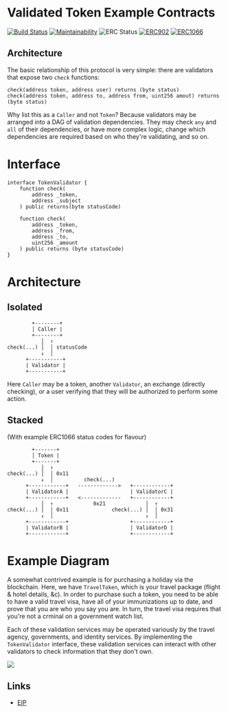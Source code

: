# Validated Token Example Contracts

[![Build Status](https://travis-ci.org/expede/validated-token.svg?branch=master)](https://travis-ci.org/expede/validated-token)
[![Maintainability](https://api.codeclimate.com/v1/badges/ed1d4e37934c28c0fa5a/maintainability)](https://codeclimate.com/github/expede/validated-token/maintainability)
![ERC Status](https://img.shields.io/badge/erc_status-DRAFT-lightrey.svg)
[![ERC902](https://img.shields.io/badge/ERC-902-386.svg)](https://eips.ethereum.org/EIPS/eip-902)
[![ERC1066](https://img.shields.io/badge/ERC-1066-42A.svg)](https://eips.ethereum.org/EIPS/eip-1066)

## Architecture

The basic relationship of this protocol is very simple: there are validators that expose two `check` functions:

```solidity
check(address token, address user) returns (byte status)
check(address token, address to, address from, uint256 amout) returns (byte status)
```

Why list this as a `Caller` and not `Token`? Because validators may be arranged into a DAG of validation dependencies. They may check `any` and `all` of their dependencies, or have more complex logic, change which dependencies are required based on who they're validating, and so on.

# Interface

```solidity
interface TokenValidator {
    function check(
        address _token,
        address _subject
    ) public returns(byte statusCode)

    function check(
        address _token,
        address _from,
        address _to,
        uint256 _amount
    ) public returns (byte statusCode)
}
```

# Architecture

## Isolated

```
        +--------+
        │ Caller |
        +--------+
           │  ↑
check(...) │  │ statusCode
           ↓  │
      +-----------+
      | Validator |
      +-----------+
```

Here `Caller` may be a token, another `Validator`, an exchange (directly checking), or a user verifying that they will be authorized to perform some action.

## Stacked

(With example ERC1066 status codes for flavour)

```
        +-------+
        │ Token |
        +-------+
           │  ↑
check(...) │  │ 0x11
           ↓  │          check(...)
      +------------+   ------------->   +------------+
      | ValidatorA |                    | ValidatorC |
      +------------+   <-------------   +------------+
           │  ↑             0x21             │  ↑
check(...) │  │ 0x11              check(...) │  │ 0x31
           ↓  │                              ↓  │
      +------------+                    +------------+
      | ValidatorB |                    | ValidatorD |
      +------------+                    +------------+
```

# Example Diagram

A somewhat contrived example is for purchasing a holiday via the blockchain. Here, we have `TravelToken`, which is your travel package (flight & hotel details, &c). In order to purchase such a token, you need to be able to have a valid travel visa, have all of your immunizations up to date, and prove that you are who you say you are. In turn, the travel visa requires that you're not a crminal on a government watch list.

Each of these validation services may be operated variously by the travel agency, governments, and identity services. By implementing the `TokenValidator` interface, these validation services can interact with other validators to check information that they don't own.

![](https://raw.githubusercontent.com/expede/validated-token/master/assets/diagram.png?token=ABANcIE7drQhztiQvBrtwOeLgKnXAWifks5aljr9wA%3D%3D)

## Links

* [EIP](https://eips.ethereum.org/EIPS/eip-902)
